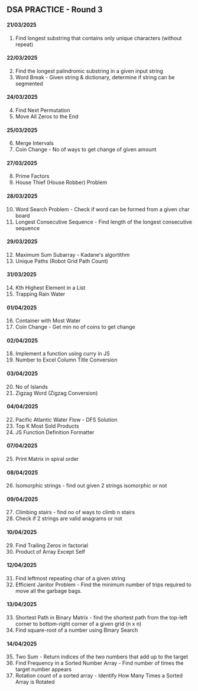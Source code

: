 ## DSA PRACTICE - Round 3

#### 21/03/2025
1. Find longest substring that contains only unique characters (without repeat)

#### 22/03/2025
2. Find the longest palindromic substring in a given input string
3. Word Break - Given string & dictionary, determine if string can be segmented

#### 24/03/2025
4. Find Next Permutation
5. Move All Zeros to the End

#### 25/03/2025
6. Merge Intervals
7. Coin Change - No of ways to get change of given amount

#### 27/03/2025
8. Prime Factors
9. House Thief (House Robber) Problem

#### 28/03/2025
10. Word Search Problem - Check if word can be formed from a given char board
11. Longest Consecutive Sequence - Find length of the longest consecutive sequence

#### 29/03/2025
12. Maximum Sum Subarray - Kadane's algortithm
13. Unique Paths (Robot Grid Path Count)

#### 31/03/2025
14. Kth Highest Element in a List
15. Trapping Rain Water

#### 01/04/2025
16. Container with Most Water
17. Coin Change - Get min no of coins to get change

#### 02/04/2025
18. Implement a function using curry in JS
19. Number to Excel Column Title Conversion

#### 03/04/2025
20. No of Islands
21. Zigzag Word (Zigzag Conversion)

#### 04/04/2025
22. Pacific Atlantic Water Flow - DFS Solution
23. Top K Most Sold Products
24. JS Function Definition Formatter

#### 07/04/2025
25. Print Matrix in spiral order

#### 08/04/2025
26. Isomorphic strings - find out given 2 strings isomorphic or not

#### 09/04/2025
27. Climbing stairs - find no of ways to climb n stairs
28. Check if 2 strings are valid anagrams or not

#### 10/04/2025
29. Find Trailing Zeros in factorial
30. Product of Array Except Self

#### 12/04/2025
31. Find leftmost repeating char of a given string
32. Efficient Janitor Problem - Find the minimum number of trips required to move all the garbage bags.

#### 13/04/2025
33. Shortest Path in Binary Matrix - find the shortest path from the top-left corner to bottom-right corner of a given grid (n x n)
34. Find square-root of a number using Binary Search

#### 14/04/2025
35. Two Sum - Return indices of the two numbers that add up to the target
36. Find Frequency in a Sorted Number Array - Find number of times the target number appears
37. Rotation count of a sorted array - Identify How Many Times a Sorted Array is Rotated

